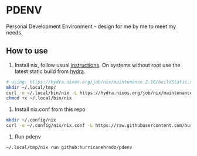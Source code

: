 # PDENV

Personal Development Environment - design for me by me to meet my needs.

## How to use

1. Install nix, follow usual [instructions][nix-install]. On systems without
   root use the latest static build from [hydra][nix-hydra].

```sh
# using: https://hydra.nixos.org/job/nix/maintenance-2.16/buildStatic.x86_64-linux/latest/download-by-type/file/binary-dist
mkdir ~/.local/tmp/
curl -o ~/.local/bin/nix -L https://hydra.nixos.org/job/nix/maintenance-2.16/buildStatic.x86_64-linux/latest/download-by-type/file/binary-dist
chmod +x ~/.local/bin/nix
```

1. Install nix.conf from this repo

```sh
mkdir ~/.config/nix
curl -o ~/.config/nix/nix.conf -L https://raw.githubusercontent.com/hurricanehrndz/pdenv/main/nix.conf
```

1. Run pdenv

```sh
~/.local/tmp/nix run github:hurricanehrndz/pdenv
```

[nix-hydra]: https://hydra.nixos.org/project/nix
[nix-install]: https://nixos.org/download.html
